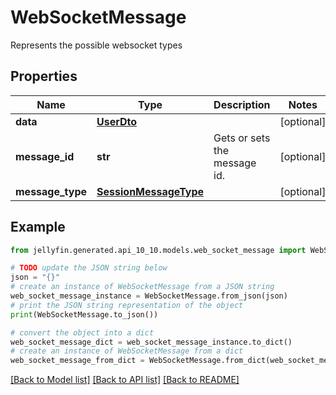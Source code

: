 # WebSocketMessage

Represents the possible websocket types

## Properties

Name | Type | Description | Notes
------------ | ------------- | ------------- | -------------
**data** | [**UserDto**](UserDto.md) |  | [optional] 
**message_id** | **str** | Gets or sets the message id. | [optional] 
**message_type** | [**SessionMessageType**](SessionMessageType.md) |  | [optional] 

## Example

```python
from jellyfin.generated.api_10_10.models.web_socket_message import WebSocketMessage

# TODO update the JSON string below
json = "{}"
# create an instance of WebSocketMessage from a JSON string
web_socket_message_instance = WebSocketMessage.from_json(json)
# print the JSON string representation of the object
print(WebSocketMessage.to_json())

# convert the object into a dict
web_socket_message_dict = web_socket_message_instance.to_dict()
# create an instance of WebSocketMessage from a dict
web_socket_message_from_dict = WebSocketMessage.from_dict(web_socket_message_dict)
```
[[Back to Model list]](../README.md#documentation-for-models) [[Back to API list]](../README.md#documentation-for-api-endpoints) [[Back to README]](../README.md)


